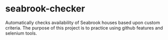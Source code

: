 # seabrook-checker
Automatically checks availability of Seabrook houses based upon custom criteria.
The purpose of this project is to practice using github features and selenium tools.

